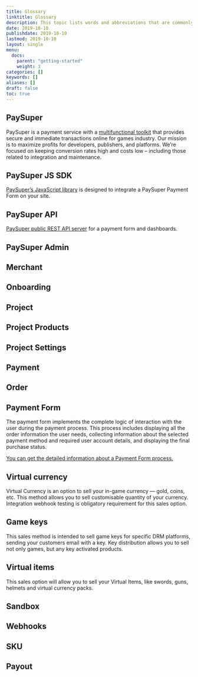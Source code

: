 ```yaml
---
title: Glossary
linktitle: Glossary
description: This topic lists words and abbreviations that are commonly used in the PaySuper documentation and community.
date: 2019-10-10
publishdate: 2019-10-10
lastmod: 2019-10-10
layout: single
menu:
  docs:
    parent: "getting-started"
    weight: 3
categories: []
keywords: []
aliases: []
draft: false
toc: true
---
```


## PaySuper
PaySuper is a payment service with a [multifunctional toolkit](https://github.com/paysuper) that provides secure and immediate transactions online for games industry.
Our mission is to maximize profits for developers, publishers, and platforms. We’re focused on keeping conversion rates high and costs low – including those related to integration and maintenance.

## PaySuper JS SDK
[PaySuper’s JavaScript library](https://github.com/paysuper/paysuper-js-sdk) is designed to integrate a PaySuper Payment Form on your site.

## PaySuper API
[PaySuper public REST API server](https://github.com/paysuper/paysuper-management-api) for a payment form and dashboards.

## PaySuper Admin

## Merchant

## Onboarding

## Project

## Project Products

## Project Settings

## Payment

## Order

## Payment Form
The payment form implements the complete logic of interaction with the user during the payment process. This process includes displaying all the order information the user needs, collecting information about the selected payment method and required user account details, and displaying the final purchase status.

[You can get the detailed information about a Payment Form process.](/payments/payment-form/)

## Virtual currency
Virtual Currency is an option to sell your in-game currency — gold, coins, etc. This method allows you to sell customisable quantity of your currency. Integration webhook testing is obligatory requirement for this sales option.

## Game keys
This sales method is intended to sell game keys for specific DRM platforms, sending your customers email with a key. Key distribution allows you to sell not only games, but any key activated products.

## Virtual items
This sales option will allow you to sell your Virtual Items, like swords, guns, helmets and virtual currency packs.

## Sandbox

## Webhooks

## SKU

## Payout
